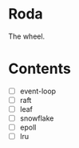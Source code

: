# Roda
The wheel.

# Contents
- [ ] event-loop
- [ ] raft
- [ ] leaf
- [ ] snowflake
- [ ] epoll
- [ ] lru